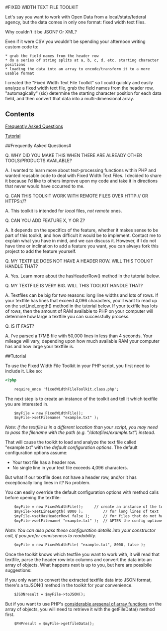 #FIXED WIDTH TEXT FILE TOOLKIT

Let's say you want to work with Open Data from a local/state/federal agency, but the data comes in only one format: fixed width text files. 

Why couldn't it be JSON? Or XML?

Even if it were CSV you wouldn't be spending your afternoon writing custom code to:

	* grab the field names from the header row 
	* do a series of string splits at a, b, c, d, etc. starting character positions 
	* loading the data into an array to encode/transform it to a more usable format

I created the "Fixed Width Text File Toolkit" so I could quickly and easily analyze a fixed width text file, grab the field names from the header row, "automagically" (sic) determine the starting character position for each data field, and then convert that data into a multi-dimensional array.

## Contents

[Frequently Asked Questions](#frequently-asked-questions)

[Tutorial](#tutorial)

##Frequently Asked Questions#

Q. WHY DID YOU MAKE THIS WHEN THERE ARE ALREADY OTHER TOOLS/PRODUCTS AVAILABLE?

A. I wanted to learn more about text-processing functions within PHP and wanted reusable code to deal with Fixed Width Text Files. I decided to share it because I'd like to others improve upon my code and take it in directions that never would have occurred to me.

Q. CAN THIS TOOLKIT WORK WITH REMOTE FILES OVER HTTP:// OR HTTPS://?

A. This toolkit is intended for *local* files, _not remote_ ones. 

Q. CAN YOU ADD FEATURE X, Y OR Z?

A. It depends on the specifics of the feature, whether it makes sense to be part of this toolkit, and how difficult it would be to implement. Contact me to explain what you have in mind, and we can discuss it. However, if I do not have time or inclination to add a feature you want, you can always fork this project to add the feature yourself.

Q. MY TEXTFILE DOES NOT HAVE A HEADER ROW. WILL THIS TOOLKIT HANDLE THAT?

A. Yes. Learn more about the hasHeaderRow() method in the tutorial below.

Q. MY TEXTFILE IS VERY BIG. WILL THIS TOOLKIT HANDLE THAT?

A. Textfiles can be big for two reasons: long line widths and lots of rows. If your textfile has lines that exceed 4,096 characters, you'll want to read up on the setLineLength() method in the tutorial below. If your textfile has lots of rows, then the amount of RAM available to PHP on your computer will determine how large a textfile you can successfully process.

Q. IS IT FAST?

A. I've parsed a 17MB file with 50,000 lines in less than 4 seconds. Your mileage will vary, depending upon how much available RAM your computer has and how large your textfile is.

##Tutorial

To use the Fixed Width File Toolkit in your PHP script, you first need to include it. Like so:

```html
<?php

	require_once 'fixedWidthFileToolkit.class.php';
```

The next step is to create an instance of the toolkit and tell it which textfile you are interested in.

```html
	$myFile = new FixedWidthFile();
	$myFile->setFilename( "example.txt" );
```

*Note: if the textfile is in a different location than your script, you may need to pass the filename with the path (e.g. "/datafiles/example.txt") instead.*

That will cause the toolkit to load and analyze the text file called "example.txt" with the *default configuration options*. 
The default configuration options assume:

* Your text file has a header row.
* No single line in your text file exceeds 4,096 characters.

But what if our textfile does not have a header row, and/or it has exceptionally long lines in it? No problem.

You can easily override the default configuration options with method calls before opening the textfile:

```html
	$myFile = new FixedWidthFile();		// create an instance of the toolkit
	$myFile->setLineLength( 8000 );        	// for long lines of text
	$myFile->setHasHeaderRow( false );     	// for files that do not have a header row
	$myFile->setFilename( "example.txt" ); 	// AFTER the config options are set, you tell it the filename
```

*Note: You can also pass these configuration details into your constructor call, if you prefer conciseness to readability.*

```html
	$myFile = new FixedWidthFile( "example.txt", 8000, false );
```

Once the toolkit knows which textfile you want to work with, it will read that textfile, parse the header row into columns and convert the data into an array of objects. What happens next is up to you, but here are possibile suggestions:

If you only want to convert the extracted textfile data into JSON format, there's a toJSON() method in the toolkit for your convenience.

```html
	$JSONresult = $myFile->toJSON();
```

But if you want to use PHP's [considerable aresenal of array functions](http://php.net/manual/en/ref.array.php) on the array of objects, you will need to retrieve it with the getFileData() method first.

```html
	$PHPresult = $myFile->getfileData();
```
